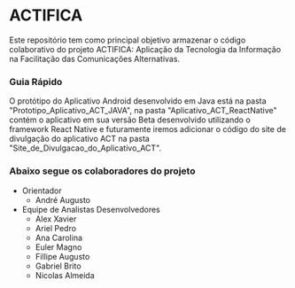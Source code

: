 # ACTIFICA
Este repositório tem como principal objetivo armazenar o código colaborativo do projeto ACTIFICA: Aplicação da Tecnologia da Informação na Facilitação das Comunicações Alternativas.
### Guia Rápido
O protótipo do Aplicativo Android desenvolvido em Java está na pasta "Prototipo_Aplicativo_ACT_JAVA", na pasta "Aplicativo_ACT_ReactNative" contém o aplicativo em sua versão Beta desenvolvido utilizando o framework React Native e futuramente iremos adicionar o código do site de divulgação do aplicativo ACT na pasta "Site_de_Divulgacao_do_Aplicativo_ACT".
### Abaixo segue os colaboradores do projeto
- Orientador
  - André Augusto
- Equipe de Analistas Desenvolvedores
  - Alex Xavier
  - Ariel Pedro
  - Ana Carolina
  - Euler Magno
  - Fillipe Augusto
  - Gabriel Brito
  - Nicolas Almeida
